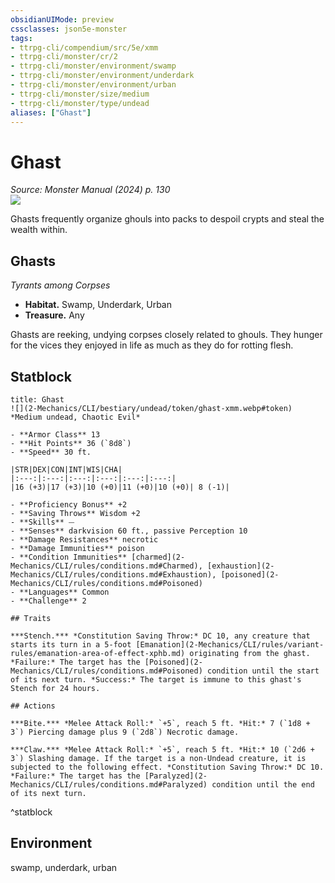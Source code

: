 ```yaml
---
obsidianUIMode: preview
cssclasses: json5e-monster
tags:
- ttrpg-cli/compendium/src/5e/xmm
- ttrpg-cli/monster/cr/2
- ttrpg-cli/monster/environment/swamp
- ttrpg-cli/monster/environment/underdark
- ttrpg-cli/monster/environment/urban
- ttrpg-cli/monster/size/medium
- ttrpg-cli/monster/type/undead
aliases: ["Ghast"]
---
```

# Ghast
*Source: Monster Manual (2024) p. 130*  
![](2-Mechanics/CLI/bestiary/undead/img/ghasts.webp#right)

Ghasts frequently organize ghouls into packs to despoil crypts and steal the wealth within.

## Ghasts

*Tyrants among Corpses*

- **Habitat.** Swamp, Underdark, Urban  
- **Treasure.** Any  

Ghasts are reeking, undying corpses closely related to ghouls. They hunger for the vices they enjoyed in life as much as they do for rotting flesh.

## Statblock

```ad-statblock
title: Ghast
![](2-Mechanics/CLI/bestiary/undead/token/ghast-xmm.webp#token)
*Medium undead, Chaotic Evil*

- **Armor Class** 13 
- **Hit Points** 36 (`8d8`) 
- **Speed** 30 ft.

|STR|DEX|CON|INT|WIS|CHA|
|:---:|:---:|:---:|:---:|:---:|:---:|
|16 (+3)|17 (+3)|10 (+0)|11 (+0)|10 (+0)| 8 (-1)|

- **Proficiency Bonus** +2
- **Saving Throws** Wisdom +2
- **Skills** ⏤
- **Senses** darkvision 60 ft., passive Perception 10
- **Damage Resistances** necrotic
- **Damage Immunities** poison
- **Condition Immunities** [charmed](2-Mechanics/CLI/rules/conditions.md#Charmed), [exhaustion](2-Mechanics/CLI/rules/conditions.md#Exhaustion), [poisoned](2-Mechanics/CLI/rules/conditions.md#Poisoned)
- **Languages** Common
- **Challenge** 2

## Traits

***Stench.*** *Constitution Saving Throw:* DC 10, any creature that starts its turn in a 5-foot [Emanation](2-Mechanics/CLI/rules/variant-rules/emanation-area-of-effect-xphb.md) originating from the ghast. *Failure:* The target has the [Poisoned](2-Mechanics/CLI/rules/conditions.md#Poisoned) condition until the start of its next turn. *Success:* The target is immune to this ghast's Stench for 24 hours.

## Actions

***Bite.*** *Melee Attack Roll:* `+5`, reach 5 ft. *Hit:* 7 (`1d8 + 3`) Piercing damage plus 9 (`2d8`) Necrotic damage.

***Claw.*** *Melee Attack Roll:* `+5`, reach 5 ft. *Hit:* 10 (`2d6 + 3`) Slashing damage. If the target is a non-Undead creature, it is subjected to the following effect. *Constitution Saving Throw:* DC 10. *Failure:* The target has the [Paralyzed](2-Mechanics/CLI/rules/conditions.md#Paralyzed) condition until the end of its next turn.
```
^statblock

## Environment

swamp, underdark, urban